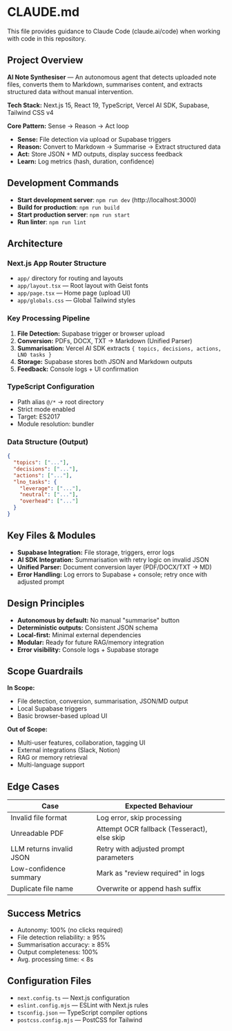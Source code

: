 # CLAUDE.md

This file provides guidance to Claude Code (claude.ai/code) when working with code in this repository.

## Project Overview

**AI Note Synthesiser** — An autonomous agent that detects uploaded note files, converts them to Markdown, summarises content, and extracts structured data without manual intervention.

**Tech Stack:** Next.js 15, React 19, TypeScript, Vercel AI SDK, Supabase, Tailwind CSS v4

**Core Pattern:** Sense → Reason → Act loop
- **Sense:** File detection via upload or Supabase triggers
- **Reason:** Convert to Markdown → Summarise → Extract structured data
- **Act:** Store JSON + MD outputs, display success feedback
- **Learn:** Log metrics (hash, duration, confidence)

## Development Commands

- **Start development server**: `npm run dev` (http://localhost:3000)
- **Build for production**: `npm run build`
- **Start production server**: `npm run start`
- **Run linter**: `npm run lint`

## Architecture

### Next.js App Router Structure
- `app/` directory for routing and layouts
- `app/layout.tsx` — Root layout with Geist fonts
- `app/page.tsx` — Home page (upload UI)
- `app/globals.css` — Global Tailwind styles

### Key Processing Pipeline
1. **File Detection:** Supabase trigger or browser upload
2. **Conversion:** PDFs, DOCX, TXT → Markdown (Unified Parser)
3. **Summarisation:** Vercel AI SDK extracts `{ topics, decisions, actions, LNO tasks }`
4. **Storage:** Supabase stores both JSON and Markdown outputs
5. **Feedback:** Console logs + UI confirmation

### TypeScript Configuration
- Path alias `@/*` → root directory
- Strict mode enabled
- Target: ES2017
- Module resolution: bundler

### Data Structure (Output)
```json
{
  "topics": ["..."],
  "decisions": ["..."],
  "actions": ["..."],
  "lno_tasks": {
    "leverage": ["..."],
    "neutral": ["..."],
    "overhead": ["..."]
  }
}
```

## Key Files & Modules

- **Supabase Integration:** File storage, triggers, error logs
- **AI SDK Integration:** Summarisation with retry logic on invalid JSON
- **Unified Parser:** Document conversion layer (PDF/DOCX/TXT → MD)
- **Error Handling:** Log errors to Supabase + console; retry once with adjusted prompt

## Design Principles

- **Autonomous by default:** No manual "summarise" button
- **Deterministic outputs:** Consistent JSON schema
- **Local-first:** Minimal external dependencies
- **Modular:** Ready for future RAG/memory integration
- **Error visibility:** Console logs + Supabase storage

## Scope Guardrails

**In Scope:**
- File detection, conversion, summarisation, JSON/MD output
- Local Supabase triggers
- Basic browser-based upload UI

**Out of Scope:**
- Multi-user features, collaboration, tagging UI
- External integrations (Slack, Notion)
- RAG or memory retrieval
- Multi-language support

## Edge Cases

| Case | Expected Behaviour |
|------|-------------------|
| Invalid file format | Log error, skip processing |
| Unreadable PDF | Attempt OCR fallback (Tesseract), else skip |
| LLM returns invalid JSON | Retry with adjusted prompt parameters |
| Low-confidence summary | Mark as "review required" in logs |
| Duplicate file name | Overwrite or append hash suffix |

## Success Metrics

- Autonomy: 100% (no clicks required)
- File detection reliability: ≥ 95%
- Summarisation accuracy: ≥ 85%
- Output completeness: 100%
- Avg. processing time: < 8s

## Configuration Files

- `next.config.ts` — Next.js configuration
- `eslint.config.mjs` — ESLint with Next.js rules
- `tsconfig.json` — TypeScript compiler options
- `postcss.config.mjs` — PostCSS for Tailwind
